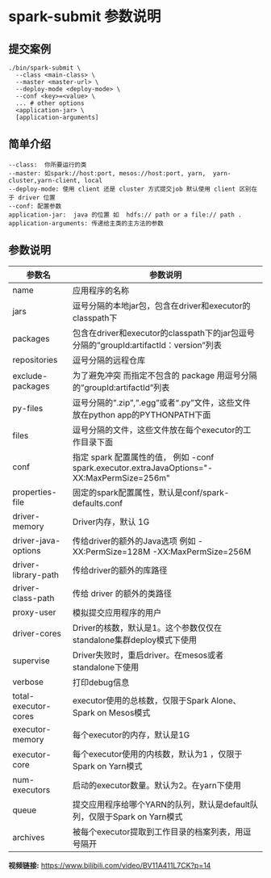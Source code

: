 
# spark-submit 参数说明


## 提交案例

```shell script
./bin/spark-submit \
  --class <main-class> \
  --master <master-url> \
  --deploy-mode <deploy-mode> \
  --conf <key>=<value> \
  ... # other options
  <application-jar> \
  [application-arguments]
```


## 简单介绍

```text
--class:  你所要运行的类
--master: 如spark://host:port, mesos://host:port, yarn,  yarn-cluster,yarn-client, local
--deploy-mode: 使用 client 还是 cluster 方式提交job 默认使用 client 区别在于 driver 位置 
--conf: 配置参数
application-jar:  java 的位置 如  hdfs:// path or a file:// path .
application-arguments: 传递给主类的主方法的参数
```


## 参数说明

| 参数名 | 参数说明 | 
| ---- | ---- |
| name | 应用程序的名称 |
| jars	| 逗号分隔的本地jar包，包含在driver和executor的classpath下 |
| packages	| 包含在driver和executor的classpath下的jar包逗号分隔的”groupId:artifactId：version”列表 | 
| repositories	| 逗号分隔的远程仓库 | 
| exclude-packages	| 为了避免冲突 而指定不包含的 package 用逗号分隔的”groupId:artifactId”列表 | 
| py-files	| 逗号分隔的”.zip”,”.egg”或者“.py”文件，这些文件放在python app的PYTHONPATH下面 | 
| files	| 逗号分隔的文件，这些文件放在每个executor的工作目录下面 | 
| conf	| 指定 spark 配置属性的值， 例如 -conf spark.executor.extraJavaOptions="-XX:MaxPermSize=256m"
properties-file	| 固定的spark配置属性，默认是conf/spark-defaults.conf | 
| driver-memory	| Driver内存，默认 1G | 
| driver-java-options	| 传给driver的额外的Java选项 例如 -XX:PermSize=128M -XX:MaxPermSize=256M | 
| driver-library-path | 传给driver的额外的库路径 | 
| driver-class-path | 传给 driver 的额外的类路径 | 
| proxy-user	| 模拟提交应用程序的用户 | 
| driver-cores	| Driver的核数，默认是1。这个参数仅仅在standalone集群deploy模式下使用 | 
| supervise	| Driver失败时，重启driver。在mesos或者standalone下使用 | 
| verbose	| 打印debug信息 | 
| total-executor-cores	| executor使用的总核数，仅限于Spark Alone、Spark on Mesos模式 | 
| executor-memory | 每个executor的内存，默认是1G | 
| executor-core	| 每个executor使用的内核数，默认为1 ，仅限于Spark on Yarn模式 | 
| num-executors	| 启动的executor数量。默认为2。在yarn下使用 | 
| queue	| 提交应用程序给哪个YARN的队列，默认是default队列，仅限于Spark on Yarn模式 | 
| archives	| 被每个executor提取到工作目录的档案列表，用逗号隔开 |



**视频链接:**  https://www.bilibili.com/video/BV11A411L7CK?p=14


 